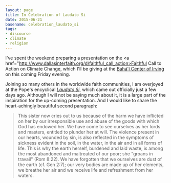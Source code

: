 ```yaml
---
layout: page
title: In Celebration of Laudato Si
date: 2015-06-21
basename: celebration_laudato_si
tags:
- discourse
- climate
- religion
---
```


I've spent the weekend preparing a presentation on the <a
href="http://www.dallasinterfaith.org/d/faithful_call_action>Faithful Call to
Action on Climate Change</a>, which I'll be giving at the [Bah&aacute;'&iacute; Center of Irving](http://www.irvingbahai.org) on
this coming Friday evening.

Joining so many others in the worldwide faith communities, I am overjoyed at the
Pope's encyclical [_Laudato
Si_](http://w2.vatican.va/content/francesco/en/encyclicals/documents/papa-francesco_20150524_enciclica-laudato-si.html), which came out officially just a few days ago. Although I will not be
saying much about it, it is a large part of the inspiration for the up-coming
presentation. And I would like to share the heart-achingly beautiful second
paragraph:

> This sister now cries out to us because of the harm we have inflicted on her
> by our irresponsible use and abuse of the goods with which God has endowed
> her. We have come to see ourselves as her lords and masters, entitled to
> plunder her at will. The violence present in our hearts, wounded by sin, is
> also reflected in the symptoms of sickness evident in the soil, in the water,
> in the air and in all forms of life. This is why the earth herself, burdened
> and laid waste, is among the most abandoned and maltreated of our poor; she
> "groans in travail" (Rom 8:22). We have forgotten that we ourselves are dust
> of the earth (cf. Gen 2:7); our very bodies are made up of her elements, we
> breathe her air and we receive life and refreshment from her waters.
